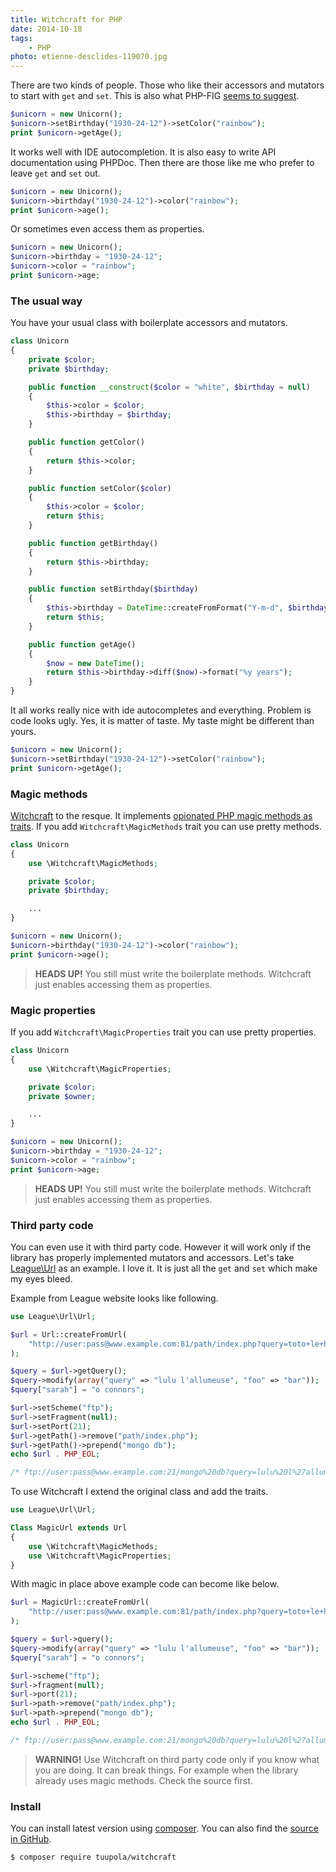 ```yaml
---
title: Witchcraft for PHP
date: 2014-10-18
tags:
    - PHP
photo: etienne-desclides-119070.jpg
---
```


There are two kinds of people. Those who like their accessors and mutators to start with `get` and `set`. This is also what PHP-FIG [seems to suggest](https://github.com/php-fig/fig-standards/blob/master/proposed/http-message.md).

```php
$unicorn = new Unicorn();
$unicorn->setBirthday("1930-24-12")->setColor("rainbow");
print $unicorn->getAge();
```

It works well with IDE autocompletion. It is also easy to write API documentation using PHPDoc. Then there are those like me who prefer to leave `get` and `set` out.

```php
$unicorn = new Unicorn();
$unicorn->birthday("1930-24-12")->color("rainbow");
print $unicorn->age();
```

<!--more-->

Or sometimes even access them as properties.

```php
$unicorn = new Unicorn();
$unicorn->birthday = "1930-24-12";
$unicorn->color = "rainbow";
print $unicorn->age;
```

### The usual way

You have your usual class with boilerplate accessors and mutators.

```php
class Unicorn
{
    private $color;
    private $birthday;

    public function __construct($color = "white", $birthday = null)
    {
        $this->color = $color;
        $this->birthday = $birthday;
    }

    public function getColor()
    {
        return $this->color;
    }

    public function setColor($color)
    {
        $this->color = $color;
        return $this;
    }

    public function getBirthday()
    {
        return $this->birthday;
    }

    public function setBirthday($birthday)
    {
        $this->birthday = DateTime::createFromFormat("Y-m-d", $birthday);
        return $this;
    }

    public function getAge()
    {
        $now = new DateTime();
        return $this->birthday->diff($now)->format("%y years");
    }
}
```

It all works really nice with ide autocompletes and everything. Problem is  code looks ugly. Yes, it is matter of taste. My taste might be different than yours.

 ```php
$unicorn = new Unicorn();
$unicorn->setBirthday("1930-24-12")->setColor("rainbow");
print $unicorn->getAge();
```

### Magic methods

[Witchcraft](https://github.com/tuupola/witchcraft) to the resque. It implements [opionated PHP magic methods as traits](https://github.com/tuupola/witchcraft). If you add `Witchcraft\MagicMethods` trait you can use pretty methods.

```php
class Unicorn
{
    use \Witchcraft\MagicMethods;

    private $color;
    private $birthday;

    ...
}

$unicorn = new Unicorn();
$unicorn->birthday("1930-24-12")->color("rainbow");
print $unicorn->age();
```

> **HEADS UP!** You still must write the boilerplate methods. Witchcraft just enables accessing them as properties.

### Magic properties

If you add `Witchcraft\MagicProperties` trait you can use pretty properties.

```php
class Unicorn
{
    use \Witchcraft\MagicProperties;

    private $color;
    private $owner;

    ...
}

$unicorn = new Unicorn();
$unicorn->birthday = "1930-24-12";
$unicorn->color = "rainbow";
print $unicorn->age;
```

> **HEADS UP!** You still must write the boilerplate methods. Witchcraft just enables accessing them as properties.

### Third party code

You can even use it with third party code. However it will work only if the library has properly implemented mutators and accessors. Let's take [League\Url](http://url.thephpleague.com/) as an example. I love it. It is just all the `get` and `set` which make my eyes bleed.

Example from League website looks like following.

```php
use League\Url\Url;

$url = Url::createFromUrl(
    "http://user:pass@www.example.com:81/path/index.php?query=toto+le+heros#top"
);

$query = $url->getQuery();
$query->modify(array("query" => "lulu l'allumeuse", "foo" => "bar"));
$query["sarah"] = "o connors";

$url->setScheme("ftp");
$url->setFragment(null);
$url->setPort(21);
$url->getPath()->remove("path/index.php");
$url->getPath()->prepend("mongo db");
echo $url . PHP_EOL;

/* ftp://user:pass@www.example.com:21/mongo%20db?query=lulu%20l%27allumeuse&foo=bar&sarah=o%20connors */
```

To use Witchcraft I extend the original class and add the traits.

```php
use League\Url\Url;

Class MagicUrl extends Url
{
    use \Witchcraft\MagicMethods;
    use \Witchcraft\MagicProperties;
}
```

With magic in place above example code can become like below.

```php
$url = MagicUrl::createFromUrl(
    "http://user:pass@www.example.com:81/path/index.php?query=toto+le+heros#top"
);

$query = $url->query();
$query->modify(array("query" => "lulu l'allumeuse", "foo" => "bar"));
$query["sarah"] = "o connors";

$url->scheme("ftp");
$url->fragment(null);
$url->port(21);
$url->path->remove("path/index.php");
$url->path->prepend("mongo db");
echo $url . PHP_EOL;

/* ftp://user:pass@www.example.com:21/mongo%20db?query=lulu%20l%27allumeuse&foo=bar&sarah=o%20connors */
```

> **WARNING!**  Use Witchcraft on third party code only if you know what you are doing. It can break things. For example when the library already uses magic methods. Check the source first.

### Install

You can install latest version using [composer](https://getcomposer.org/). You can also find the [source in GitHub](https://github.com/tuupola/witchcraft).

```text
$ composer require tuupola/witchcraft
```
